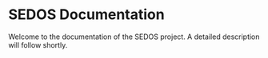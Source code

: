 # SEDOS Documentation

Welcome to the documentation of the SEDOS project. A detailed description will follow shortly.
